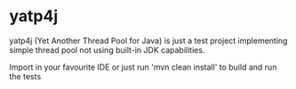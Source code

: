 yatp4j
======

yatp4j (Yet Another Thread Pool for Java) is just a test project implementing simple thread pool not using built-in JDK capabilities.

Import in your favourite IDE or just run 'mvn clean install' to build and run the tests